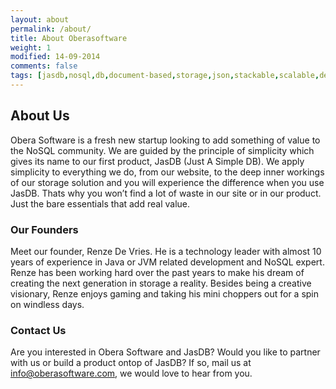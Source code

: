 ```yaml
---
layout: about
permalink: /about/
title: About Oberasoftware
weight: 1
modified: 14-09-2014
comments: false
tags: [jasdb,nosql,db,document-based,storage,json,stackable,scalable,definitions,bags,entities,instances,bag,instance,database,document storage,document,REST,obera,software,oberasoftware,obera software,indexes,btree,inverted index,Java]
---
```


## About Us
Obera Software is a fresh new startup looking to add something of value to the NoSQL community. We are guided by the principle of simplicity which gives its name to our first product, JasDB (Just A Simple DB). We apply simplicity to everything we do, from our website, to the deep inner workings of our storage solution and you will experience the difference when you use JasDB. Thats why you won’t find a lot of waste in our site or in our product. Just the bare essentials that add real value.

### Our Founders
Meet our founder, Renze De Vries. He is a technology leader with almost 10 years of experience in Java or JVM related development and NoSQL expert. Renze has been working hard over the past years to make his dream of creating the next generation in storage a reality. Besides being a creative visionary, Renze enjoys gaming and taking his mini choppers out for a spin on windless days.

### Contact Us
Are you interested in Obera Software and JasDB? Would you like to partner with us or build a product ontop of JasDB? If so, mail us at info@oberasoftware.com, we would love to hear from you.

